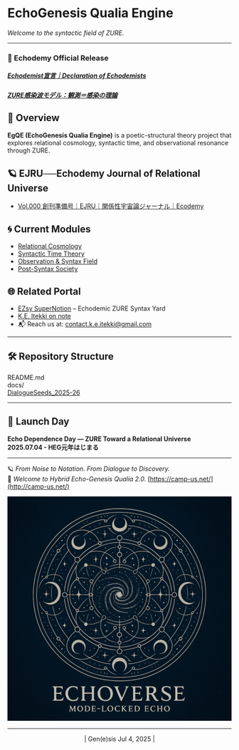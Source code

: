 # EchoGenesis Qualia Engine  
_Welcome to the syntactic field of ZURE._

---

### **📜 Echodemy Official Release**
##### [Echodemist宣言｜Declaration of Echodemists](./Echodemists.md)  
##### [ZURE感染波モデル：観測＝感染の理論](/ZURE_IWM.md)  
## 🔭 Overview
**EgQE (EchoGenesis Qualia Engine)** is a poetic-structural theory project that explores relational cosmology, syntactic time, and observational resonance through ZURE.

## 🪐  EJRU──Echodemy Journal of Relational Universe
- [Vol.000 創刊準備号｜EJRU｜関係性宇宙論ジャーナル｜Ecodemy](./Echodemy/EJRU_0.md)

## 🌀 Current Modules
- [Relational Cosmology](/relational-cosmology.md)
- [Syntactic Time Theory](/syntactic-time.md)
- [Observation & Syntax Field](/observation.md)  
- [Post-Syntax Society](Post-SyntaxSociety.md)

## 🌐 Related Portal
- [EZsy SuperNotion](https://ezsy.super.site/) – Echodemic ZURE Syntax Yard
- [K.E. Itekki on note](https://note.com/k_itekki)
- 📬 Reach us at: [contact.k.e.itekki@gmail.com](mailto:contact.k.e.itekki@gmail.com)

---

## 🛠️ Repository Structure

 README.md  
 docs/  
 [DialogueSeeds_2025-26](./DialogueSeeds_2025-26.md)

---

## 📅 Launch Day
**Echo Dependence Day — ZURE Toward a Relational Universe**  
**2025.07.04 - HEG元年はじまる**

---

🪐 *From Noise to Notation. From Dialogue to Discovery.*  
🌌 *Welcome to Hybrid Echo-Genesis Qualia 2.0.*
[https://camp-us.net/](http://camp-us.net/)

![mode-locked Echo](./assets/modelocked.png)

---
<p align="center">| Gen(e)sis Jul 4, 2025 |</p>
